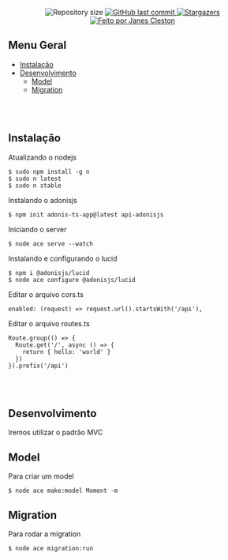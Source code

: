 <p align="center">
  <img alt="Repository size" src="https://img.shields.io/github/repo-size/jcleston/api-adonisjs">
  <a href="https://github.com/jcleston/api-adonisjs/commits/main">
    <img alt="GitHub last commit" src="https://img.shields.io/github/last-commit/jcleston/api-adonisjs">
  </a>
   <a href="https://github.com/jcleston/api-adonisjs/stargazers">
    <img alt="Stargazers" src="https://img.shields.io/github/stars/jcleston/api-adonisjs?style=social">
  </a>
  <a href="https://www.linkedin.com/in/janescleston/">
    <img alt="Feito por Janes Cleston" src="https://img.shields.io/badge/feito%20por-Janes%20Cleston-%237519C1">
  </a>
</p>

## Menu Geral
<!--ts-->
* [Instalação](#instalação)
* [Desenvolvimento](#desenvolvimento)
  * [Model](#model)
  * [Migration](#migration)


<!--te-->
<br /><br />

## Instalação
Atualizando o nodejs

```shell
$ sudo npm install -g n
$ sudo n latest
$ sudo n stable
```

Instalando o adonisjs

```shell
$ npm init adonis-ts-app@latest api-adonisjs
```

Iniciando o server
```shell
$ node ace serve --watch
```

Instalando e configurando o lucid
```shell
$ npm i @adonisjs/lucid
$ node ace configure @adonisjs/lucid
```
Editar o arquivo cors.ts
```shell
enabled: (request) => request.url().startsWith('/api'),
```

Editar o arquivo routes.ts
```shell
Route.group(() => {
  Route.get('/', async () => {
    return { hello: 'world' }
  })
}).prefix('/api')
```

<br /><br />
## Desenvolvimento
Iremos utilizar o padrão MVC
## Model
Para criar um model
```shell
$ node ace make:model Moment -m
```

## Migration
Para rodar a migration
```shell
$ node ace migration:run
```

